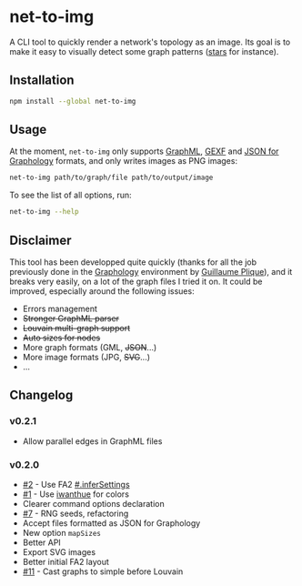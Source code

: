 # net-to-img

A CLI tool to quickly render a network's topology as an image. Its goal is to make it easy to visually detect some graph patterns ([stars](<https://en.wikipedia.org/wiki/Star_(graph_theory)>) for instance).

## Installation

```bash
npm install --global net-to-img
```

## Usage

At the moment, `net-to-img` only supports [GraphML](https://en.wikipedia.org/wiki/GraphML), [GEXF](https://gephi.org/gexf/format/) and [JSON for Graphology](https://graphology.github.io/serialization.html#format) formats, and only writes images as PNG images:

```bash
net-to-img path/to/graph/file path/to/output/image
```

To see the list of all options, run:

```bash
net-to-img --help
```

## Disclaimer

This tool has been developped quite quickly (thanks for all the job previously done in the [Graphology](https://github.com/graphology) environment by [Guillaume Plique](http://github.com/yomguithereal)), and it breaks very easily, on a lot of the graph files I tried it on. It could be improved, especially around the following issues:

- Errors management
- ~~Stronger GraphML parser~~
- ~~Louvain multi-graph support~~
- ~~Auto sizes for nodes~~
- More graph formats (GML, ~~JSON~~...)
- More image formats (JPG, ~~SVG~~...)
- ...

## Changelog

### v0.2.1

- Allow parallel edges in GraphML files

### v0.2.0

- [#2](https://github.com/jacomyal/net-to-img/issues/2) - Use FA2 [#.inferSettings](https://github.com/graphology/graphology-layout-forceatlas2#infersettings)
- [#1](https://github.com/jacomyal/net-to-img/issues/1) - Use [iwanthue](https://www.npmjs.com/package/iwanthue) for colors
- Clearer command options declaration
- [#7](https://github.com/jacomyal/net-to-img/issues/7) - RNG seeds, refactoring
- Accept files formatted as JSON for Graphology
- New option `mapSizes`
- Better API
- Export SVG images
- Better initial FA2 layout
- [#11](https://github.com/jacomyal/net-to-img/issues/11) - Cast graphs to simple before Louvain
